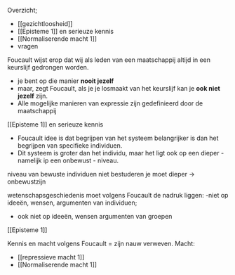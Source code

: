 Overzicht;
- [[gezichtloosheid]]
- [[Episteme 1]] en serieuze kennis
- [[Normaliserende macht 1]]
- vragen

Foucault wijst erop dat wij als leden van een maatschappij altijd in een keurslijf gedrongen worden.
- je bent op die manier **nooit jezelf**
- maar, zegt Foucault, als je je losmaakt van het keurslijf kan je **ook niet jezelf** zijn.
- Alle mogelijke manieren van expressie zijn gedefinieerd door de maatschappij

[[Episteme 1]] en serieuze kennis
- Foucault idee is dat begrijpen van het systeem belangrijker is dan het begrijpen van specifieke individuen.
- Dit systeem is groter dan het individu, maar het ligt ook op een dieper - namelijk ip een onbewust - niveau.

niveau van bewuste individuen niet bestuderen
je moet dieper -> onbewustzijn

wetenschapsgeschiedenis moet volgens Foucault de nadruk liggen:
-niet op ideeën, wensen, argumenten van individuen;
- ook niet op ideeën, wensen argumenten van groepen

[[Episteme 1]]

Kennis en macht volgens Foucault = zijn nauw verweven.
Macht:
- [[repressieve macht 1]]
- [[Normaliserende macht 1]]
